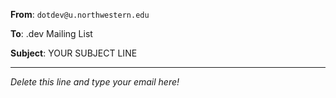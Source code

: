 **From**: `dotdev@u.northwestern.edu`

**To**: .dev Mailing List

**Subject**: YOUR SUBJECT LINE

----

*Delete this line and type your email here!*